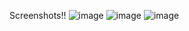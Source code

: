 Screenshots!!
![image](https://github.com/user-attachments/assets/1e1a4b56-f445-4ed2-b244-ad381416d50d)
![image](https://github.com/user-attachments/assets/5f26b56e-4a86-4f5d-bca3-1a0c33391e3b)
![image](https://github.com/user-attachments/assets/e66e57b6-6fa2-42c4-99c4-ed57a9e5d68e)
